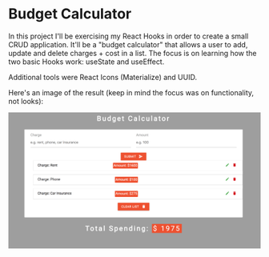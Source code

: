 # Budget Calculator

In this project I'll be exercising my React Hooks in order to create a small CRUD application. It'll be a "budget calculator" that allows a user to add, update and delete charges + cost in a list. The focus is on learning how the two basic Hooks work: useState and useEffect.

Additional tools were React Icons (Materialize) and UUID.

Here's an image of the result (keep in mind the focus was on functionality, not looks):

![Budget Calculator](./src/assets/budget-calculator.png)
